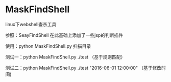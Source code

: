 # MaskFindShell
linux下webshell查杀工具

参照：SeayFindShell  在此基础上添加了一些jsp的判断插件

使用：python MaskFindShell.py   扫描目录

测试一：python MaskFindShell.py   ./test             （基于规则匹配）

测试二：python MaskFindShell.py ./test "2016-06-01 12:00:00"  （基于修改时间)

